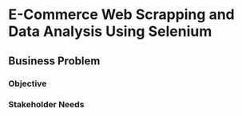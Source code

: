 # E-Commerce Web Scrapping and Data Analysis Using Selenium 

## Business Problem 
### Objective 
### Stakeholder Needs